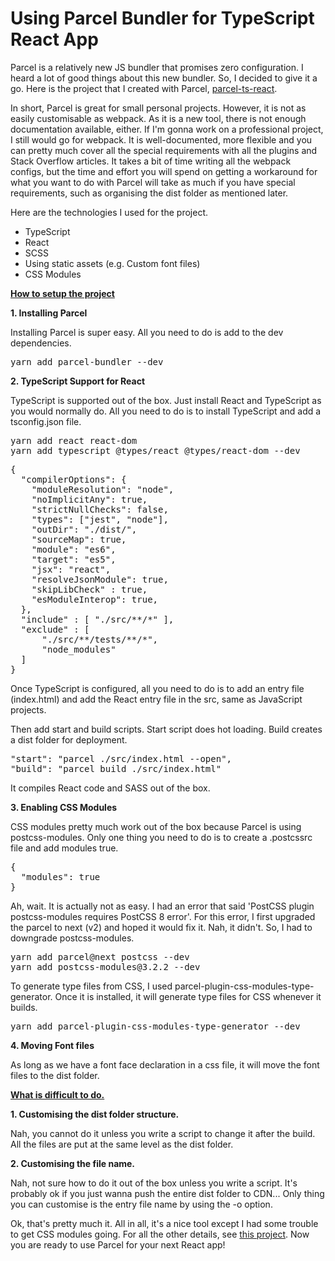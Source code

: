 # Using Parcel Bundler for TypeScript React App

Parcel is a relatively new JS bundler that promises zero configuration. I heard a lot of good things about this new bundler. So, I decided to give it a go. Here is the project that I created with Parcel, <a href="https://github.com/mydatahack/javascript-projects/tree/master/Parcel-React-Ts" target="_blank">parcel-ts-react</a>.

In short, Parcel is great for small personal projects. However, it is not as easily customisable as webpack. As it is a new tool, there is not enough documentation available, either. If I'm gonna work on a professional project, I still would go for webpack. It is well-documented, more flexible and you can pretty much cover all the special requirements with all the plugins and Stack Overflow articles. It takes a bit of time writing all the webpack configs, but the time and effort you will spend on getting a workaround for what you want to do with Parcel will take as much if you have special requirements, such as organising the dist folder as mentioned later. 

Here are the technologies I used for the project.

- TypeScript
- React
- SCSS
- Using static assets (e.g. Custom font files)
- CSS Modules

<strong><u>How to setup the project</u></strong>

<strong> 1. Installing Parcel </strong>

Installing Parcel is super easy. All you need to do is add to the dev dependencies.

<pre>
yarn add parcel-bundler --dev
</pre>

<strong> 2. TypeScript Support for React </strong>

TypeScript is supported out of the box. Just install React and TypeScript as you would normally do. All you need to do is to install TypeScript and add a tsconfig.json file.

<pre>
yarn add react react-dom
yarn add typescript @types/react @types/react-dom --dev
</pre>

<pre>
{
  "compilerOptions": {
    "moduleResolution": "node",
    "noImplicitAny": true,
    "strictNullChecks": false,
    "types": ["jest", "node"],
    "outDir": "./dist/",
    "sourceMap": true,
    "module": "es6",
    "target": "es5",
    "jsx": "react",
    "resolveJsonModule": true,
    "skipLibCheck" : true,
    "esModuleInterop": true,
  },
  "include" : [ "./src/**/*" ],
  "exclude" : [
      "./src/**/tests/**/*",
      "node_modules"
  ]
}
</pre>

Once TypeScript is configured, all you need to do is to add an entry file (index.html) and add the React entry file in the src, same as JavaScript projects.

Then add start and build scripts. Start script does hot loading. Build creates a dist folder for deployment.

<pre>
"start": "parcel ./src/index.html --open",
"build": "parcel build ./src/index.html"
</pre>

It compiles React code and SASS out of the box.

<strong> 3. Enabling CSS Modules </strong>

CSS modules pretty much work out of the box because Parcel is using postcss-modules. Only one thing you need to do is to create a .postcssrc file and add modules true.

<pre>
{
  "modules": true
}
</pre>

Ah, wait. It is actually not as easy. I had an error that said 'PostCSS plugin postcss-modules requires PostCSS 8 error'. For this error, I first upgraded the parcel to next (v2) and hoped it would fix it. Nah, it didn't. So, I had to downgrade postcss-modules.

<pre>
yarn add parcel@next postcss --dev
yarn add postcss-modules@3.2.2 --dev
</pre>

To generate type files from CSS, I used parcel-plugin-css-modules-type-generator. Once it is installed, it will generate type files for CSS whenever it builds.

<pre>
yarn add parcel-plugin-css-modules-type-generator --dev
</pre>

<strong> 4. Moving Font files </strong>

As long as we have a font face declaration in a css file, it will move the font files to the dist folder.

<strong><u>What is difficult to do.</u></strong>

<strong> 1. Customising the dist folder structure. </strong>

Nah, you cannot do it unless you write a script to change it after the build. All the files are put at the same level as the dist folder.

<strong> 2. Customising the file name. </strong>

Nah, not sure how to do it out of the box unless you write a script. It's probably ok if you just wanna push the entire dist folder to CDN... Only thing you can customise is the entry file name by using the -o option.

Ok, that's pretty much it. All in all, it's a nice tool except I had some trouble to get CSS modules going. For all the other details, see <a href="https://github.com/mydatahack/javascript-projects/tree/master/Parcel-React-Ts" target="_blank">this project</a>. Now you are ready to use Parcel for your next React app!
